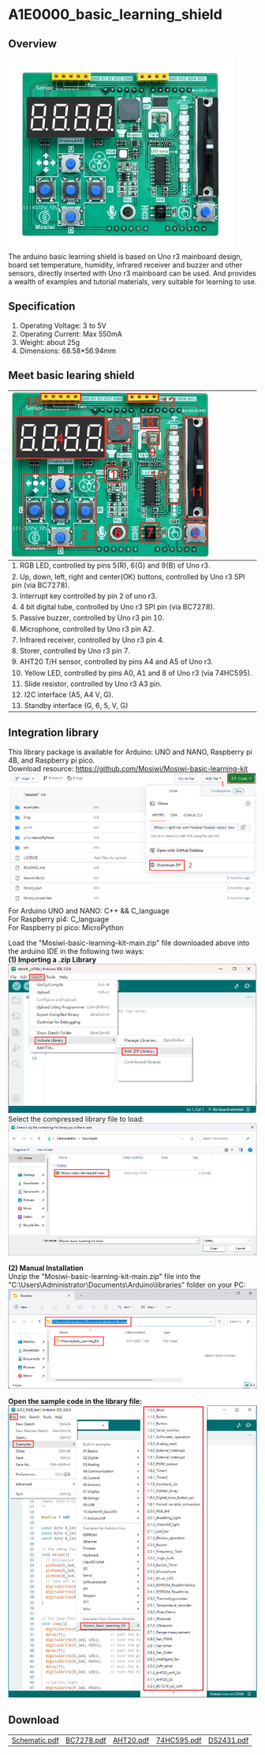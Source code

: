 # A1E0000_basic_learning_shield

## Overview
![Img](../../_static/arduino/A1E0000_basic_learning_shield/1img.jpg)  
The arduino basic learning shield is based on Uno r3 mainboard design, board set temperature, humidity, infrared receiver and buzzer and other sensors, directly inserted with Uno r3 mainboard can be used.  And provides a wealth of examples and tutorial materials, very suitable for learning to use.  

## Specification
1. Operating Voltage: 3 to 5V  
2. Operating Current: Max 550mA  
3. Weight: about 25g  
4. Dimensions: 68.58*56.94mm  

## Meet basic learing shield
| ![Img](../../_static/arduino/A1E0000_basic_learning_shield/2img.jpg) |
| :-- |
| 1. RGB LED, controlled by pins 5(R), 6(G) and 9(B) of Uno r3. |
| 2. Up, down, left, right and center(OK) buttons, controlled by Uno r3 SPI pin (via BC7278). |
| 3. Interrupt key controlled by pin 2 of uno r3. |
| 4. 4 bit digital tube, controlled by Uno r3 SPI pin (via BC7278). |
| 5. Passive buzzer, controlled by Uno r3 pin 10. |
| 6. Microphone, controlled by Uno r3 pin A2. |
| 7. Infrared receiver, controlled by Uno r3 pin 4. |
| 8. Storer, controlled by Uno r3 pin 7. |
| 9. AHT20 T/H sensor, controlled by pins A4 and A5 of Uno r3. |
| 10. Yellow LED, controlled by pins A0, A1 and 8 of Uno r3 (via 74HC595). |
| 11. Slide resistor, controlled by Uno r3 A3 pin. |
| 12. I2C interface (A5, A4 V, G). |
| 13. Standby interface (G, 6, 5, V, G) |

## Integration library     
This library package is available for Arduino: UNO and NANO, Raspberry pi 4B, and Raspberry pi pico.  
Download resource: <https://github.com/Mosiwi/Mosiwi-basic-learning-kit>  
![Img](../../_static/arduino/A1E0000_basic_learning_shield/3img.png)  
For Arduino UNO and NANO: C++ && C_language  
For Raspberry pi4: C_language    
For Raspberry pi pico: MicroPython 

Load the "Mosiwi-basic-learning-kit-main.zip" file downloaded above into the arduino IDE in the following two ways:   
**(1) Importing a .zip Library**  
![Img](../../_static/arduino/A1E0000_basic_learning_shield/4img.png)     
Select the compressed library file to load:    
![Img](../../_static/arduino/A1E0000_basic_learning_shield/5img.png)    

**(2) Manual Installation**    
Unzip the "Mosiwi-basic-learning-kit-main.zip" file into the "C:\Users\Administrator\Documents\Arduino\libraries" folder on your PC:     
![Img](../../_static/arduino/A1E0000_basic_learning_shield/6img.png)      

**Open the sample code in the library file:**    
![Img](../../_static/arduino/A1E0000_basic_learning_shield/7img.png)     

## Download
|      |      |      |      |      |
| :--: | :--: | :--: | :--: | :--: |
| [Schematic.pdf](../../_static/pdf/A1E0000_basic_learning_shield/basic%20learning%20shield.PDF)|[BC7278.pdf](../../_static/pdf/A1E0000_basic_learing_shield/BC7278.pdf) |[AHT20.pdf](../../_static/pdf/A1E0000_basic_learing_shield/AHT20.pdf) |[74HC595.pdf](../../_static/pdf/A1E0000_basic_learing_shield/74HC595.pdf) | [DS2431.pdf](../../_static/pdf/A1E0000_basic_learing_shield/DS2431.pdf) |    


